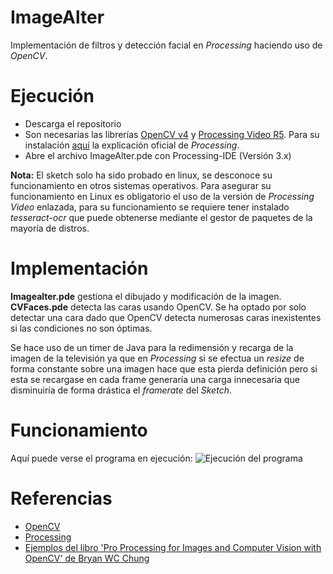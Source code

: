 # ImageAlter
Implementación de filtros y detección facial en *Processing* haciendo uso de *OpenCV*.

# Ejecución 
* Descarga el repositorio
* Son necesarias las librerías [OpenCV v4](https://drive.google.com/file/d/1QhF6hyN5PhdL06tKf6qkDH_88M_zEzRo/view) y [Processing Video R5](https://github.com/processing/processing-video/releases/tag/r5-v2.0-beta3). Para su instalación [aquí](https://github.com/processing/processing/wiki/How-to-Install-a-Contributed-Library) la explicación oficial de *Processing*.
* Abre el archivo ImageAlter.pde con Processing-IDE (Versión 3.x)

**Nota:** El sketch solo ha sido probado en linux, se desconoce su funcionamiento en otros sistemas operativos.
Para asegurar su funcionamiento en Linux es obligatorio el uso de la versión de *Processing Video* enlazada, para su funcionamiento se requiere tener instalado *tesseract-ocr* que puede obtenerse mediante el gestor de paquetes de la mayoría de distros.

# Implementación
**Imagealter.pde** gestiona el dibujado y modificación de la imagen.  
**CVFaces.pde** detecta las caras usando OpenCV.
Se ha optado por solo detectar una cara dado que OpenCV detecta numerosas caras inexistentes si las condiciones no son óptimas.

Se hace uso de un timer de Java para la redimensión y recarga de la imagen de la televisión ya que en *Processing* si se efectua un *resize* de forma constante sobre una imagen hace que esta pierda definición pero si esta se recargase en cada frame generaría una carga innecesaria que disminuiría de forma drástica el *framerate* del
 *Sketch*.

# Funcionamiento
Aquí puede verse el programa en ejecución:
![Ejecución del programa](https://github.com/audepe/ImageAlter/blob/master/demo.gif)

# Referencias
* [OpenCV](https://docs.opencv.org/4.0.0/)
* [Processing](https://processing.org/reference/)
* [Ejemplos del libro 'Pro Processing for Images and Computer Vision with OpenCV' de Bryan WC Chung ](https://github.com/Apress/pro-processing-images-and-computer-vision-opencv)